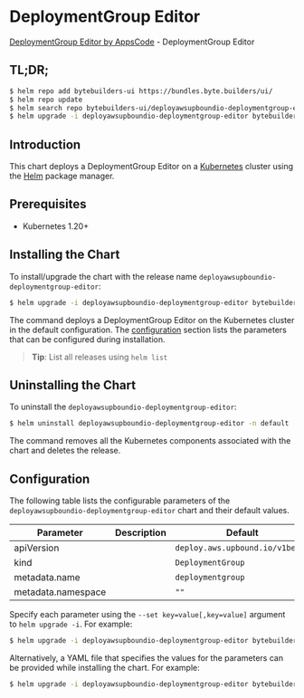 # DeploymentGroup Editor

[DeploymentGroup Editor by AppsCode](https://byte.builders) - DeploymentGroup Editor

## TL;DR;

```bash
$ helm repo add bytebuilders-ui https://bundles.byte.builders/ui/
$ helm repo update
$ helm search repo bytebuilders-ui/deployawsupboundio-deploymentgroup-editor --version=v0.4.18
$ helm upgrade -i deployawsupboundio-deploymentgroup-editor bytebuilders-ui/deployawsupboundio-deploymentgroup-editor -n default --create-namespace --version=v0.4.18
```

## Introduction

This chart deploys a DeploymentGroup Editor on a [Kubernetes](http://kubernetes.io) cluster using the [Helm](https://helm.sh) package manager.

## Prerequisites

- Kubernetes 1.20+

## Installing the Chart

To install/upgrade the chart with the release name `deployawsupboundio-deploymentgroup-editor`:

```bash
$ helm upgrade -i deployawsupboundio-deploymentgroup-editor bytebuilders-ui/deployawsupboundio-deploymentgroup-editor -n default --create-namespace --version=v0.4.18
```

The command deploys a DeploymentGroup Editor on the Kubernetes cluster in the default configuration. The [configuration](#configuration) section lists the parameters that can be configured during installation.

> **Tip**: List all releases using `helm list`

## Uninstalling the Chart

To uninstall the `deployawsupboundio-deploymentgroup-editor`:

```bash
$ helm uninstall deployawsupboundio-deploymentgroup-editor -n default
```

The command removes all the Kubernetes components associated with the chart and deletes the release.

## Configuration

The following table lists the configurable parameters of the `deployawsupboundio-deploymentgroup-editor` chart and their default values.

|     Parameter      | Description |                  Default                   |
|--------------------|-------------|--------------------------------------------|
| apiVersion         |             | <code>deploy.aws.upbound.io/v1beta1</code> |
| kind               |             | <code>DeploymentGroup</code>               |
| metadata.name      |             | <code>deploymentgroup</code>               |
| metadata.namespace |             | <code>""</code>                            |


Specify each parameter using the `--set key=value[,key=value]` argument to `helm upgrade -i`. For example:

```bash
$ helm upgrade -i deployawsupboundio-deploymentgroup-editor bytebuilders-ui/deployawsupboundio-deploymentgroup-editor -n default --create-namespace --version=v0.4.18 --set apiVersion=deploy.aws.upbound.io/v1beta1
```

Alternatively, a YAML file that specifies the values for the parameters can be provided while
installing the chart. For example:

```bash
$ helm upgrade -i deployawsupboundio-deploymentgroup-editor bytebuilders-ui/deployawsupboundio-deploymentgroup-editor -n default --create-namespace --version=v0.4.18 --values values.yaml
```
